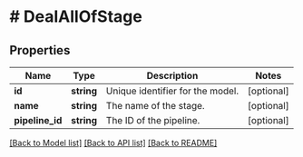 # # DealAllOfStage

## Properties

Name | Type | Description | Notes
------------ | ------------- | ------------- | -------------
**id** | **string** | Unique identifier for the model. | [optional]
**name** | **string** | The name of the stage. | [optional]
**pipeline_id** | **string** | The ID of the pipeline. | [optional]

[[Back to Model list]](../../README.md#models) [[Back to API list]](../../README.md#endpoints) [[Back to README]](../../README.md)
